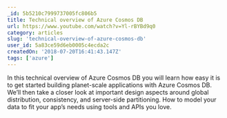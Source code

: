 ```yaml
---
_id: 5b5210c7999737005fc806b5
title: Technical overview of Azure Cosmos DB
url: https://www.youtube.com/watch?v=Yl-rBYBd9q0
category: articles
slug: 'technical-overview-of-azure-cosmos-db'
user_id: 5a83ce59d6eb0005c4ecda2c
createdOn: '2018-07-20T16:41:43.147Z'
tags: ['azure']
---
```


In this technical overview of Azure Cosmos DB you will learn how easy it is to get started building planet-scale applications with Azure Cosmos DB. We’ll then take a closer look at important design aspects around global distribution, consistency, and server-side partitioning. How to model your data to fit your app’s needs using tools and APIs you love.
